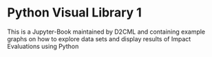 # Python Visual Library 1

This is a Jupyter-Book maintained by D2CML and containing example graphs on how to explore data sets and display results of Impact Evaluations using Python

```{tableofcontents}
```
